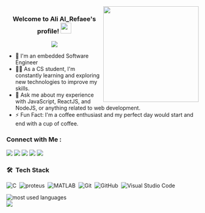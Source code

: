 
<img width="250" align="right" src="https://tenor.com/view/computer-nerds-geeky-coding-hack-gif-14794084">

<h3 align="center">
  Welcome to Ali Al_Refaee's profile!
  <img src="https://media.giphy.com/media/hvRJCLFzcasrR4ia7z/giphy.gif" width="28">
</h3>

<!-- Typing SVG by DenverCoder1 - https://github.com/DenverCoder1/readme-typing-svg -->
<p align="center">
  <a href="https://github.com/DenverCoder1/readme-typing-svg"><img src="https://readme-typing-svg.herokuapp.com/?lines=Embedded%20Software%20Engineer;Always%20learning%20new%20things&font=Fira%20Code&center=true&width=440&height=45&color=f75c7e&vCenter=true&size=22"></a>
</p> 

- 🏢 I'm an embedded Software Engineer 
- 👨‍💻 As a CS student, I'm constantly learning and exploring new technologies to improve my skills.
- 💬 Ask me about my experience with JavaScript, ReactJS, and NodeJS, or anything related to web development.
- ⚡ Fun Fact: I'm a coffee enthusiast and my perfect day would start and end with a cup of coffee.


### Connect with Me :

<a href="https://mail.google.com/mail/u/0/?tab=rm&ogbl#inbox" target="_blank"><img src="https://img.shields.io/badge/-ali%20Al_Refaee-0077B5?style=for-the-badge&logo=Gmail&logoColor=white"/></a>
<a href="https://linkedin.com/in/ali-alrefaee-7ba934204" target="_blank"><img src="https://img.shields.io/badge/-ali%20Al_Refaee-0077B5?style=for-the-badge&logo=Linkedin&logoColor=white"/></a>
<a href="https://www.facebook.com/profile.php?id=100009282997722" target="_blank"><img src="https://img.shields.io/badge/-ali%20Al_Refaee-0077B5?style=for-the-badge&logo=Facebook&logoColor=white"/></a>
<a href="https://twitter.com/3li_Alrefaee?t=YvMt60wx-CIUm-FHxYw0bg&s=09" target="_blank"><img src="https://img.shields.io/badge/-ali%20Al_Refaee-0077B5?style=for-the-badge&logo=twitter&logoColor=white"/></a>
<a href="https://www.instagram.com/3li_alrefaee/" target="_blank"><img src="https://img.shields.io/badge/-ali%20Al_Refaee-0077B5?style=for-the-badge&logo=instagram&logoColor=red"/></a>


### 🛠 &nbsp;Tech Stack
![C](https://img.shields.io/badge/-C-05122A?style=flat&logo=C)&nbsp;
![proteus](https://img.shields.io/badge/-proteus-05122A?style=flat&logo=bootstrap&logoColor=563D7C)&nbsp;
![MATLAB](https://img.shields.io/badge/-MATLAB-05122A?style=flat&logo=MATLAB)&nbsp;
![Git](https://img.shields.io/badge/-Git-05122A?style=flat&logo=git)&nbsp;
![GitHub](https://img.shields.io/badge/-GitHub-05122A?style=flat&logo=github)&nbsp;
![Visual Studio Code](https://img.shields.io/badge/-Visual%20Studio%20Code-05122A?style=flat&logo=visual-studio-code&logoColor=007ACC)&nbsp;





<img align="left" src="https://github-readme-stats.vercel.app/api/top-langs?username=Ali-Alrefaee&show_icons=true&locale=en&layout=compact&theme=radical" alt="most used languages" />
<br>
<a href="https://komarev.com/ghpvc/?username=Ali-Alrefaee&style=for-the-badge">
    <img src="https://komarev.com/ghpvc/?username=Ali-Alrefaee&style=for-the-badge">
</a>
